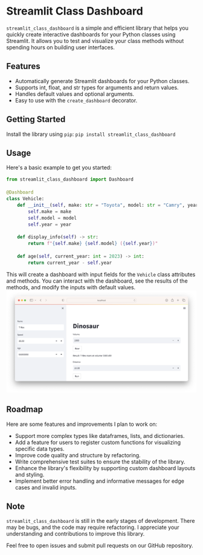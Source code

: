 # Streamlit Class Dashboard

`streamlit_class_dashboard` is a simple and efficient library that helps you quickly create interactive dashboards for your Python classes using Streamlit. It allows you to test and visualize your class methods without spending hours on building user interfaces.

## Features

- Automatically generate Streamlit dashboards for your Python classes.
- Supports int, float, and str types for arguments and return values.
- Handles default values and optional arguments.
- Easy to use with the `create_dashboard` decorator.

## Getting Started

Install the library using `pip`: `pip install streamlit_class_dashboard`


## Usage

Here's a basic example to get you started:

```python
from streamlit_class_dashboard import Dashboard

@Dashboard
class Vehicle:
    def __init__(self, make: str = "Toyota", model: str = "Camry", year: int = 2022):
        self.make = make
        self.model = model
        self.year = year

    def display_info(self) -> str:
        return f"{self.make} {self.model} ({self.year})"

    def age(self, current_year: int = 2023) -> int:
        return current_year - self.year
```

This will create a dashboard with input fields for the `Vehicle` class attributes and methods. You can interact with the dashboard, see the results of the methods, and modify the inputs with default values.
![example.png](images%2Fexample.png)

## Roadmap
Here are some features and improvements I plan to work on:

- Support more complex types like dataframes, lists, and dictionaries.
- Add a feature for users to register custom functions for visualizing specific data types.
- Improve code quality and structure by refactoring.
- Write comprehensive test suites to ensure the stability of the library.
- Enhance the library's flexibility by supporting custom dashboard layouts and styling.
- Implement better error handling and informative messages for edge cases and invalid inputs.

## Note
`streamlit_class_dashboard` is still in the early stages of development. There may be bugs, and the code may require refactoring. I appreciate your understanding and contributions to improve this library.

Feel free to open issues and submit pull requests on our GitHub repository.



